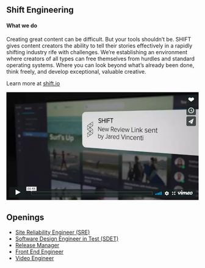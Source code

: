 ## Shift Engineering

#### What we do

Creating great content can be difficult. But your tools shouldn’t be. SHIFT gives content creators the ability to tell their stories effectively in a rapidly shifting industry rife with challenges. We’re establishing an environment where creators of all types can free themselves from hurdles and standard operating systems. Where you can look beyond what’s already been done, think freely, and develop exceptional, valuable creative.

Learn more at [shift.io](https://shift.io/)

[![Shift preview](video-posterframe.png)](https://player.vimeo.com/video/263275143?badge=0&byline=0&portrait=0&title=0 "Video Title")

## Openings
* [Site Reliability Engineer (SRE)](description-sre.md)
* [Software Design Engineer in Test (SDET)](description-sdet.md)
* [Release Manager](description-sre.md)
* [Front End Engineer](description-sre.md)
* [Video Engineer](description-sre.md)
